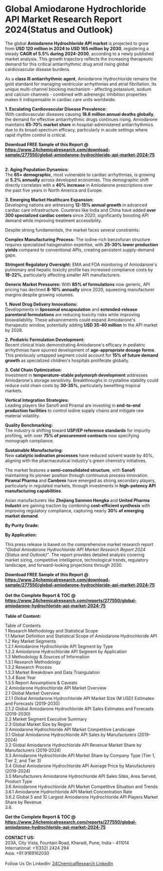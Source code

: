 <h1>Global Amiodarone Hydrochloride API Market Research Report 2024(Status and Outlook)</h1><p>The global <strong>Amiodarone Hydrochloride API market</strong> is projected to grow from <strong>USD 120 million in 2024 to USD 165 million by 2030</strong>, registering a steady <strong>CAGR of 5.5% during 2024-2030</strong>, according to a newly published market analysis. This growth trajectory reflects the increasing therapeutic demand for this critical antiarrhythmic drug amid rising global cardiovascular disease burdens.</p><p>As a <strong>class III antiarrhythmic agent</strong>, Amiodarone Hydrochloride remains the gold standard for managing ventricular arrhythmias and atrial fibrillation. Its unique multi-channel blocking mechanism - affecting potassium, sodium and calcium channels - combined with adrenergic inhibition properties makes it indispensable in cardiac care units worldwide.</p><p><strong>1. Escalating Cardiovascular Disease Prevalence:</strong><br>
With cardiovascular diseases causing <strong>18.6 million annual deaths globally</strong>, the demand for effective antiarrhythmic drugs continues rising. Amiodarone maintains <strong>65-70% market share</strong> in hospital-administered antiarrhythmics due to its broad-spectrum efficacy, particularly in acute settings where rapid rhythm control is critical.</p><div><b>Download FREE Sample of this Report @ 
            <a href="https://www.24chemicalresearch.com/download-sample/277550/global-amiodarone-hydrochloride-api-market-2024-75">
            https://www.24chemicalresearch.com/download-sample/277550/global-amiodarone-hydrochloride-api-market-2024-75</a></b></div><br><p><strong>2. Aging Population Dynamics:</strong><br>
The <strong>65+ demographic</strong>, most vulnerable to cardiac arrhythmias, is growing at <strong>5.2% annually</strong> across developed economies. This demographic shift directly correlates with a <strong>40% increase</strong> in Amiodarone prescriptions over the past five years in North America and Europe.</p><p><strong>3. Emerging Market Healthcare Expansion:</strong><br>
Developing nations are witnessing <strong>12-15% annual growth</strong> in advanced cardiac care infrastructure. Countries like India and China have added <strong>over 300 specialized cardiac centers</strong> since 2020, significantly boosting API demand while improving treatment accessibility.</p><p>Despite strong fundamentals, the market faces several constraints:</p><p><strong>Complex Manufacturing Process:</strong> The iodine-rich benzofuran structure requires specialized halogenation expertise, with <strong>25-30% lower production yields</strong> compared to conventional APIs, creating persistent supply-demand gaps.</p><p><strong>Stringent Regulatory Oversight:</strong> EMA and FDA monitoring of Amiodarone's pulmonary and hepatic toxicity profile has increased compliance costs by <strong>18-22%</strong>, particularly affecting smaller API manufacturers.</p><p><strong>Generic Market Pressures:</strong> With <strong>85% of formulations</strong> now generic, API pricing has declined <strong>8-10% annually</strong> since 2020, squeezing manufacturer margins despite growing volumes.</p><p><strong>1. Novel Drug Delivery Innovations:</strong><br>
Developments in <strong>liposomal encapsulation</strong> and <strong>extended-release parenteral formulations</strong> are reducing toxicity risks while improving bioavailability. These advancements could expand Amiodarone's therapeutic window, potentially adding <strong>USD 35-40 million</strong> to the API market by 2028.</p><p><strong>2. Pediatric Formulation Development:</strong><br>
Recent clinical trials demonstrating Amiodarone's efficacy in pediatric arrhythmias have spurred development of <strong>age-appropriate dosage forms</strong>. This previously untapped segment could account for <strong>15% of future demand growth</strong> as specialized children's hospitals proliferate globally.</p><p><strong>3. Cold Chain Optimization:</strong><br>
Investment in <strong>temperature-stable polymorph development</strong> addresses Amiodarone's storage sensitivity. Breakthroughs in crystalline stability could reduce cold chain costs by <strong>30-35%</strong>, particularly benefiting tropical markets.</p><p><strong>Vertical Integration Strategies:</strong><br>
    Leading players like Sanofi and Piramal are investing in <strong>end-to-end production facilities</strong> to control iodine supply chains and mitigate raw material volatility.</p><p><strong>Quality Benchmarking:</strong><br>
    The industry is shifting toward <strong>USP/EP reference standards</strong> for impurity profiling, with over <strong>75% of procurement contracts</strong> now specifying monograph compliance.</p><p><strong>Sustainable Manufacturing:</strong><br>
    New <strong>catalytic iodination processes</strong> have reduced solvent waste by 40%, aligning with the pharmaceutical industry's green chemistry initiatives.</p><p>The market features a <strong>semi-consolidated structure</strong>, with <strong>Sanofi</strong> maintaining its pioneer position through continuous process innovation. <strong>Piramal Pharma</strong> and <strong>Cambrex</strong> have emerged as strong secondary players, particularly in regulated markets, through investments in <strong>high-potency API manufacturing capabilities</strong>.</p><p>Asian manufacturers like <strong>Zhejiang Sanmen Hengka</strong> and <strong>United Pharma Industri</strong> are gaining traction by combining <strong>cost-efficient synthesis</strong> with improving regulatory compliance, capturing nearly <strong>30% of emerging market demand</strong>.</p><p><strong>By Purity Grade:</strong></p><p><strong>By Application:</strong></p><p>This press release is based on the comprehensive market research report <em>"Global Amiodarone Hydrochloride API Market Research Report 2024 (Status and Outlook)"</em>. The report provides detailed analysis covering market sizing, competitive intelligence, technological trends, regulatory landscape, and forward-looking projections through 2030.</p><div><b>Download FREE Sample of this Report @ 
            <a href="https://www.24chemicalresearch.com/download-sample/277550/global-amiodarone-hydrochloride-api-market-2024-75">
            https://www.24chemicalresearch.com/download-sample/277550/global-amiodarone-hydrochloride-api-market-2024-75</a></b></div><br><div><b>Get the Complete Report & TOC @ 
            <a href="https://www.24chemicalresearch.com/reports/277550/global-amiodarone-hydrochloride-api-market-2024-75">
            https://www.24chemicalresearch.com/reports/277550/global-amiodarone-hydrochloride-api-market-2024-75</a></b></div><br>
            <b>Table of Content:</b><p>Table of Contents<br />
1 Research Methodology and Statistical Scope<br />
1.1 Market Definition and Statistical Scope of Amiodarone Hydrochloride API<br />
1.2 Key Market Segments<br />
1.2.1 Amiodarone Hydrochloride API Segment by Type<br />
1.2.2 Amiodarone Hydrochloride API Segment by Application<br />
1.3 Methodology & Sources of Information<br />
1.3.1 Research Methodology<br />
1.3.2 Research Process<br />
1.3.3 Market Breakdown and Data Triangulation<br />
1.3.4 Base Year<br />
1.3.5 Report Assumptions & Caveats<br />
2 Amiodarone Hydrochloride API Market Overview<br />
2.1 Global Market Overview<br />
2.1.1 Global Amiodarone Hydrochloride API Market Size (M USD) Estimates and Forecasts (2019-2030)<br />
2.1.2 Global Amiodarone Hydrochloride API Sales Estimates and Forecasts (2019-2030)<br />
2.2 Market Segment Executive Summary<br />
2.3 Global Market Size by Region<br />
3 Amiodarone Hydrochloride API Market Competitive Landscape<br />
3.1 Global Amiodarone Hydrochloride API Sales by Manufacturers (2019-2024)<br />
3.2 Global Amiodarone Hydrochloride API Revenue Market Share by Manufacturers (2019-2024)<br />
3.3 Amiodarone Hydrochloride API Market Share by Company Type (Tier 1, Tier 2, and Tier 3)<br />
3.4 Global Amiodarone Hydrochloride API Average Price by Manufacturers (2019-2024)<br />
3.5 Manufacturers Amiodarone Hydrochloride API Sales Sites, Area Served, Product Type<br />
3.6 Amiodarone Hydrochloride API Market Competitive Situation and Trends<br />
3.6.1 Amiodarone Hydrochloride API Market Concentration Rate<br />
3.6.2 Global 5 and 10 Largest Amiodarone Hydrochloride API Players Market Share by Revenue<br />
3.6.</p><div><b>Get the Complete Report & TOC @ 
            <a href="https://www.24chemicalresearch.com/reports/277550/global-amiodarone-hydrochloride-api-market-2024-75">
            https://www.24chemicalresearch.com/reports/277550/global-amiodarone-hydrochloride-api-market-2024-75</a></b></div><br><b>CONTACT US:</b><br>
            203A, City Vista, Fountain Road, Kharadi, Pune, India - 411014<br>
            International: +1(332) 2424 294<br>
            Asia: +91 9169162030 <br><br>
            Follow Us On LinkedIn: <a href="https://www.linkedin.com/company/24chemicalresearch/">24ChemicalResearch LinkedIn</a>